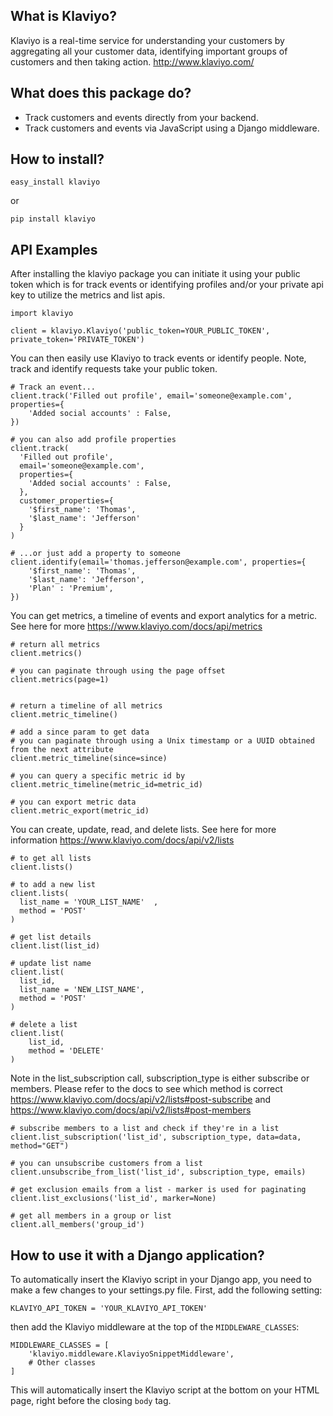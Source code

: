 ## What is Klaviyo?

Klaviyo is a real-time service for understanding your customers by aggregating all your customer data, identifying important groups of customers and then taking action.
http://www.klaviyo.com/

## What does this package do?

* Track customers and events directly from your backend.
* Track customers and events via JavaScript using a Django middleware.


## How to install?

    easy_install klaviyo

or

    pip install klaviyo


## API Examples

After installing the klaviyo package you can initiate it using your public token which is for track events or identifying profiles and/or your private api key to utilize the metrics and list apis.

    import klaviyo

    client = klaviyo.Klaviyo('public_token=YOUR_PUBLIC_TOKEN', private_token='PRIVATE_TOKEN')

You can then easily use Klaviyo to track events or identify people.  Note, track and identify requests take your public token.

    # Track an event...
    client.track('Filled out profile', email='someone@example.com', properties={
        'Added social accounts' : False,
    })
    
    # you can also add profile properties
    client.track(
      'Filled out profile', 
      email='someone@example.com', 
      properties={
        'Added social accounts' : False,
      }, 
      customer_properties={
        '$first_name': 'Thomas',
        '$last_name': 'Jefferson'
      }
    )

    # ...or just add a property to someone
    client.identify(email='thomas.jefferson@example.com', properties={
        '$first_name': 'Thomas',
        '$last_name': 'Jefferson',
        'Plan' : 'Premium',
    })

You can get metrics, a timeline of events and export analytics for a metric.  See here for more https://www.klaviyo.com/docs/api/metrics

    # return all metrics
    client.metrics()
    
    # you can paginate through using the page offset
    client.metrics(page=1)
    
    
    # return a timeline of all metrics
    client.metric_timeline()
    
    # add a since param to get data 
    # you can paginate through using a Unix timestamp or a UUID obtained from the next attribute
    client.metric_timeline(since=since)
    
    # you can query a specific metric id by
    client.metric_timeline(metric_id=metric_id)
    
    # you can export metric data
    client.metric_export(metric_id)
    

You can create, update, read, and delete lists.  See here for more information https://www.klaviyo.com/docs/api/v2/lists

    # to get all lists
    client.lists()
    
    # to add a new list
    client.lists(
      list_name = 'YOUR_LIST_NAME'  ,
      method = 'POST'
    )
    
    # get list details
    client.list(list_id)
    
    # update list name
    client.list(
      list_id, 
      list_name = 'NEW_LIST_NAME',
      method = 'POST'
    )
    
    # delete a list
    client.list(
        list_id,
        method = 'DELETE'
    )

Note in the list_subscription call, subscription_type is either subscribe or members.  Please refer to the docs to see which method is correct https://www.klaviyo.com/docs/api/v2/lists#post-subscribe and https://www.klaviyo.com/docs/api/v2/lists#post-members

    # subscribe members to a list and check if they're in a list
    client.list_subscription('list_id', subscription_type, data=data, method="GET")
    
    # you can unsubscribe customers from a list
    client.unsubscribe_from_list('list_id', subscription_type, emails)
    
    # get exclusion emails from a list - marker is used for paginating
    client.list_exclusions('list_id', marker=None)
    
    # get all members in a group or list
    client.all_members('group_id')
    

## How to use it with a Django application?

To automatically insert the Klaviyo script in your Django app, you need to make a few changes to your settings.py file. First,
add the following setting:

    KLAVIYO_API_TOKEN = 'YOUR_KLAVIYO_API_TOKEN'

then add the Klaviyo middleware at the top of the `MIDDLEWARE_CLASSES`:

    MIDDLEWARE_CLASSES = [
        'klaviyo.middleware.KlaviyoSnippetMiddleware',
        # Other classes
    ]

This will automatically insert the Klaviyo script at the bottom on your HTML page, right before the closing `body` tag.